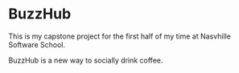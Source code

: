 BuzzHub
=======

This is my capstone project for the first half of my time at Nasvhille Software School. 

BuzzHub is a new way to socially drink coffee. 
